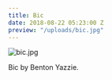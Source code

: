 ```yaml
---
title: Bic
date: 2018-08-22 05:23:00 Z
preview: "/uploads/bic.jpg"
---
```


![bic.jpg](/uploads/bic.jpg)

Bic by Benton Yazzie.